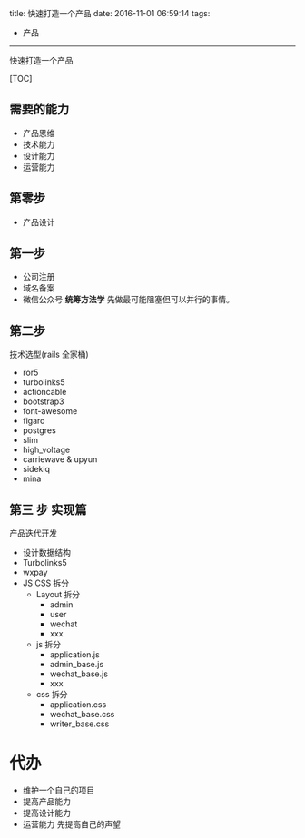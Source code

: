 title: 快速打造一个产品
date: 2016-11-01 06:59:14
tags: 
- 产品
---

快速打造一个产品
<!--more-->

[TOC]
## 需要的能力
- 产品思维
- 技术能力
- 设计能力
- 运营能力
## 第零步
- 产品设计
## 第一步
- 公司注册
- 域名备案
- 微信公众号
**统筹方法学**
先做最可能阻塞但可以并行的事情。
## 第二步
技术选型(rails 全家桶)
- ror5
- turbolinks5
- actioncable
- bootstrap3
- font-awesome
- figaro
- postgres
- slim
- high_voltage
- carriewave & upyun
- sidekiq
- mina
## 第三 步 实现篇
产品迭代开发
- 设计数据结构
- Turbolinks5
- wxpay
- JS CSS 拆分
    - Layout 拆分
        - admin
        - user
        - wechat
        - xxx
    - js 拆分
        - application.js
        - admin_base.js
        - wechat_base.js
        - xxx
    - css 拆分
        - application.css
        - wechat_base.css
        - writer_base.css

# 代办
- 维护一个自己的项目
- 提高产品能力
- 提高设计能力
- 运营能力 先提高自己的声望